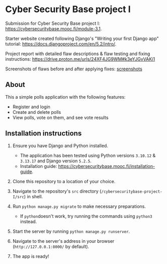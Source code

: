 # Cyber Security Base project I

Submission for Cyber Security Base project I: https://cybersecuritybase.mooc.fi/module-3.1.

Starter website created following Django's "Writing your first Django app" tutorial: https://docs.djangoproject.com/en/5.2/intro/.

Project report with detailed flaw descriptions & flaw testing and fixing instructions: https://drive.proton.me/urls/24XF4JG9WM#k3eYJGvVAKi1

Screenshots of flaws before and after applying fixes: [screenshots](screenshots)

## About

This a simple polls application with the following features:
- Register and login
- Create and delete polls
- View polls, vote on them, and see vote results

## Installation instructions

1. Ensure you have Django and Python installed.
   - The application has been tested using Python versions `3.10.12` & `3.13.17` and Django version `5.2.5`.
   - Installation guide: https://cybersecuritybase.mooc.fi/installation-guide.

2. Clone this repository to a location of your choice.
3. Navigate to the repository's `src` directory (`/cybersecuritybase-project-I/src`) in shell.
4. Run `python manage.py migrate` to make necessary preparations.
   - If `python`doesn't work, try running the commands using `python3` instead.
6. Start the server by running `python manage.py runserver`.
7. Navigate to the server's address in your browser (`http://127.0.0.1:8000/` by default).
8. The app is ready!
